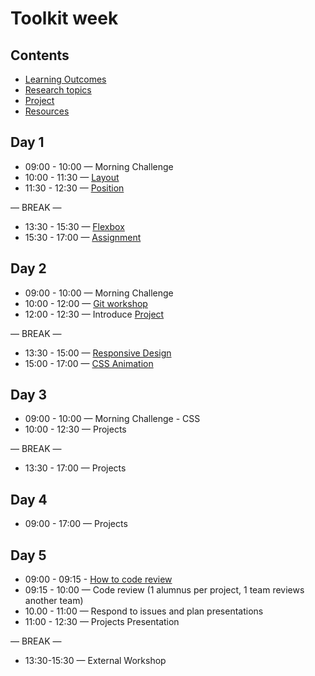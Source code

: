 # Toolkit week

## Contents

- [Learning Outcomes](./learning-outcomes.md)
- [Research topics](./research-afternoon.md)
- [Project](./project.md)
- [Resources](./resources.md)

## Day 1

- 09:00 - 10:00 — Morning Challenge
- 10:00 - 11:30 — [Layout](https://github.com/gazaskygeeks/Fundamentals-course/blob/master/coursebook/Week%2003/session-06/layout.md)
- 11:30 - 12:30 — [Position](https://github.com/gazaskygeeks/Fundamentals-course/blob/master/coursebook/Week%2003/session-06/Position-workshop.md)

— BREAK —

- 13:30 - 15:30 — [Flexbox](https://github.com/gazaskygeeks/Fundamentals-course/blob/master/coursebook/Week%2003/session-06/flexbox.md)
- 15:30 - 17:00 — [Assignment](https://github.com/gazaskygeeks/Fundamentals-course/blob/master/coursebook/Week%2003/session-06/assignment.md)

## Day 2

- 09:00 - 10:00 — Morning Challenge
- 10:00 - 12:00 — [Git workshop](https://github.com/foundersandcoders/git-workflow-workshop-for-two)
- 12:00 - 12:30 — Introduce [Project](./project.md)

— BREAK —

- 13:30 - 15:00 — [Responsive Design](https://github.com/yosefanajjar/Responsive-Design-Workshop)
- 15:00 - 17:00 — [CSS Animation](https://hackmd.io/@yosefanajjar/SJTXyi3gL)

## Day 3

- 09:00 - 10:00 — Morning Challenge - CSS
- 10:00 - 12:30 — Projects

— BREAK —

- 13:30 - 17:00 — Projects

## Day 4

- 09:00 - 17:00 — Projects

## Day 5

- 09:00 - 09:15 - [How to code review](./codereviewintro.md)
- 09:15 - 10:00 — Code review (1 alumnus per project, 1 team reviews another team)
- 10.00 - 11:00 — Respond to issues and plan presentations
- 11:00 - 12:30 — Projects Presentation

— BREAK —

- 13:30-15:30 — External Workshop
